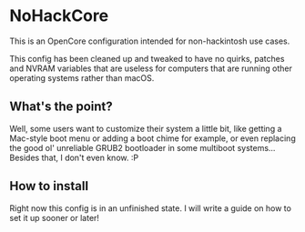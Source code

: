 # NoHackCore
This is an OpenCore configuration intended for non-hackintosh use cases.

This config has been cleaned up and tweaked to have no quirks, patches and NVRAM variables that are useless for computers that are running other operating systems rather than macOS.

## What's the point?
Well, some users want to customize their system a little bit, like getting a Mac-style boot menu or adding a boot chime for example, or even replacing the good ol' unreliable GRUB2 bootloader in some multiboot systems...
Besides that, I don't even know. :P

## How to install
Right now this config is in an unfinished state. I will write a guide on how to set it up sooner or later!
